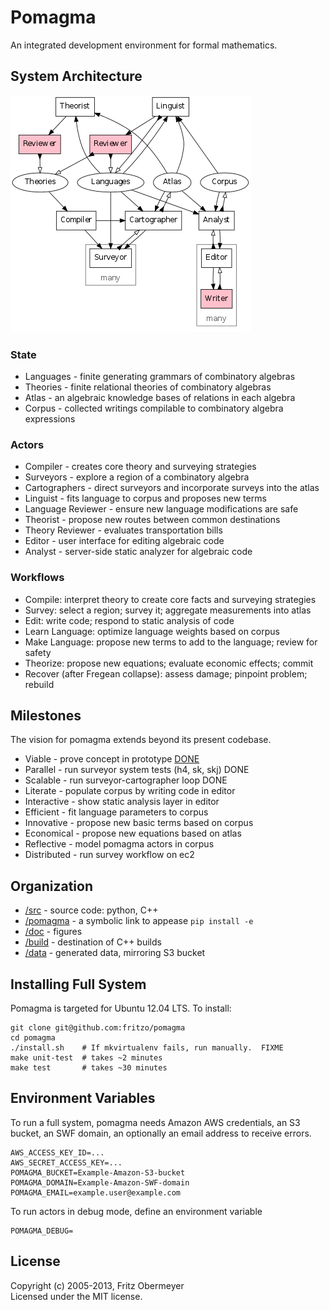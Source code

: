 # Pomagma

An integrated development environment for formal mathematics.

## System Architecture

![Architecture](doc/architecture.png)

### State

- Languages - finite generating grammars of combinatory algebras
- Theories - finite relational theories of combinatory algebras
- Atlas - an algebraic knowledge bases of relations in each algebra
- Corpus - collected writings compilable to combinatory algebra expressions

### Actors

- Compiler - creates core theory and surveying strategies
- Surveyors - explore a region of a combinatory algebra
- Cartographers - direct surveyors and incorporate surveys into the atlas
- Linguist - fits language to corpus and proposes new terms
- Language Reviewer - ensure new language modifications are safe
- Theorist - propose new routes between common destinations
- Theory Reviewer - evaluates transportation bills
- Editor - user interface for editing algebraic code
- Analyst - server-side static analyzer for algebraic code

### Workflows

- Compile: interpret theory to create core facts and surveying strategies
- Survey: select a region; survey it; aggregate measurements into atlas
- Edit: write code; respond to static analysis of code
- Learn Language: optimize language weights based on corpus
- Make Language: propose new terms to add to the language; review for safety
- Theorize: propose new equations; evaluate economic effects; commit
- Recover (after Fregean collapse): assess damage; pinpoint problem; rebuild

## Milestones

The vision for pomagma extends beyond its present codebase.

- Viable - prove concept in prototype [DONE](http://github.com/fritzo/Johann)
- Parallel - run surveyor system tests (h4, sk, skj) DONE
- Scalable - run surveyor-cartographer loop DONE
- Literate - populate corpus by writing code in editor
- Interactive - show static analysis layer in editor
- Efficient - fit language parameters to corpus
- Innovative - propose new basic terms based on corpus
- Economical - propose new equations based on atlas
- Reflective - model pomagma actors in corpus
- Distributed - run survey workflow on ec2

## Organization

- [/src](src) - source code: python, C++
- [/pomagma](pomagma) - a symbolic link to appease `pip install -e`
- [/doc](doc) - figures
- [/build](build) - destination of C++ builds
- [/data](data) - generated data, mirroring S3 bucket

## Installing Full System

Pomagma is targeted for Ubuntu 12.04 LTS.
To install:

    git clone git@github.com:fritzo/pomagma
    cd pomagma
    ./install.sh    # If mkvirtualenv fails, run manually.  FIXME
    make unit-test  # takes ~2 minutes
    make test       # takes ~30 minutes

## Environment Variables

To run a full system, pomagma needs Amazon AWS credentials, an S3 bucket,
an SWF domain, an optionally an email address to receive errors.
 
    AWS_ACCESS_KEY_ID=...
    AWS_SECRET_ACCESS_KEY=...
    POMAGMA_BUCKET=Example-Amazon-S3-bucket
    POMAGMA_DOMAIN=Example-Amazon-SWF-domain
    POMAGMA_EMAIL=example.user@example.com

To run actors in debug mode, define an environment variable

    POMAGMA_DEBUG=

## License

Copyright (c) 2005-2013, Fritz Obermeyer <br/>
Licensed under the MIT license.

